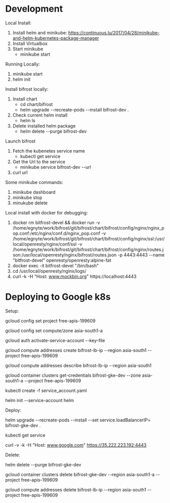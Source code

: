 # Development

Local Install:
1. Install helm and minikube: https://continuous.lu/2017/04/28/minikube-and-helm-kubernetes-package-manager
2. Install Virtualbox
2. Start minikube
    - minikube start

Running Locally:
1. minikube start
1. helm init

Install bifrost locally:
1. Install chart
   - cd chart/bifrost
   - helm upgrade --recreate-pods --install bifrost-dev .
3. Check current helm install
   - helm ls
4. Delete installed helm package
   - helm delete --purge bifrost-dev

Launch bifrost
1. Fetch the kubenetes service name
   - kubectl get service
2. Get the Url to the service
   - minikube service bifrost-dev --url
3. curl url

Some minikube commands:
1. minikube dashboard
2. minikube stop
3. minukube delete

Local install with docker for debugging:
1. docker rm bitfrost-devel && docker run -v /home/egnyte/work/bifrost/git/bifrost/chart/bifrost/config/nginx/nginx_pop.conf:/etc/nginx/conf.d/nginx_pop.conf -v /home/egnyte/work/bifrost/git/bifrost/chart/bifrost/config/nginx/ssl:/usr/local/openresty/nginx/conf/ssl -v /home/egnyte/work/bifrost/git/bifrost/chart/bifrost/config/nginx/routes.json:/usr/local/openresty/nginx/bifrost/routes.json -p 4443:4443 --name "bitfrost-devel" openresty/openresty:alpine-fat
2. docker exec -it bitfrost-devel "/bin/bash"
3. cd /usr/local/openresty/nginx/logs/
4. curl -k -H "Host: www.mockbin.org" https://localhost:4443

# Deploying to Google k8s
Setup:

gcloud config set project free-apis-199609

gcloud config set compute/zone asia-south1-a

gcloud auth activate-service-account --key-file

gcloud compute addresses create bifrost-lb-ip --region asia-south1 --project free-apis-199609

gcloud compute addresses describe bifrost-lb-ip --region asia-south1

gcloud container clusters get-credentials bifrost-gke-dev --zone asia-south1-a --project free-apis-199609


kubectl create -f service_account.yaml

helm init --service-account helm


Deploy:

helm upgrade --recreate-pods --install --set service.loadBalancerIP=<IP OF bifrost-lb-ip>  bifrost-gke-dev .

kubectl get service

curl -v -k -H "Host: www.google.com" https://35.222.223.192:4443

Delete:

helm delete --purge bifrost-gke-dev

gcloud container clusters delete bifrost-gke-dev --region asia-south1-a --project free-apis-199609

gcloud compute addresses delete bifrost-lb-ip --region asia-south1 --project free-apis-199609
